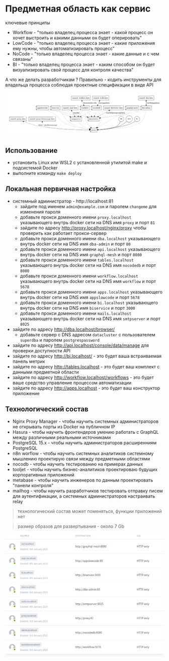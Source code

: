 # Предметная область как сервис

ключевые принципы 

* Workflow - "только владелец процесса знает - какой процесс он хочет выстроить и какими данными он будет оперировать"
* LowCode - "только владелец процесса знает - какие приложения ему нужны, чтобы автоматизировать процесс"
* NoCode - "только владелец процесса знает - какие данные и с чем связаны"
* BI - "только владелец процесса знает - каким способом он будет визуализировать свой процесс для контроля качества"

А что же делать разработчикам ? Правильно - кодить инструменты для владельца процесса соблюдая проектные спецификации в виде API

![](./docs/images/02-infra-topology.png)

## Использование

* установить Linux или WSL2 c установленной утилитой make и подсистемой Docker
* выполните команду `make deploy`

## Локальная первичная настройка

* системный администратор - http://localhost:81
    * зайдите под именем `admin@example.com` и паролем `changeme` для изменения пароля
    * добавьте прокси доменного имени `proxy.localhost` указывающего внутрь docker сети на DNS имя `proxy` и порт `81`
    * зайдите по адресу http://proxy.localhost/nginx/proxy чтобы проверить как работает прокси-сервер
    * добавьте прокси доменного имени `dba.localhost` указывающего внутрь docker сети на DNS имя `dba-admin` и порт `80`
    * добавьте прокси доменного имени `api.localhost` указывающего внутрь docker сети на DNS имя `graphql-mesh` и порт `8080`
    * добавьте прокси доменного имени `tables.localhost` указывающего внутрь docker сети на DNS имя `nocodedb` и порт `8080`
    * добавьте прокси доменного имени `workflow.localhost` указывающего внутрь docker сети на DNS имя `workflow` и порт `5678`
    * добавьте прокси доменного имени `apps.localhost` указывающего внутрь docker сети на DNS имя `appslowcode` и порт `5678`
    * добавьте прокси доменного имени `bi.localhost` указывающего внутрь docker сети на DNS имя `biservice` и порт `3000`
    * добавьте прокси доменного имени `mails.localhost` указывающего внутрь docker сети на DNS имя `smtpserver` и порт `8025`
* зайдите по адресу http://dba.localhost/browser/
    * добавьте сервер с DNS адресом `datacluster` с пользователем `superdba` и паролем `postgrespassword`
* зайдите по адресу http://api.localhost/console/data/manage для проверки доступности API
* зайдите по адресу http://bi.localhost/ - это будет ваша встраиваемая панель метрик
* зайдите по адресу http://tables.localhost - это будет ваш комплект с данными предметной области
* зайдите по адресу http://workflow.localhost/workflows - это будет ваше средство управление процессом автоматизации
* зайдите по адресу http://apps.localhost - это будет ваш конструктор приложение
 
## Технологический состав

* Nginx Proxy Manager - чтобы научить системных администраторов не открывать порты из Docker на публичном IP
* Hasura - чтобы научить фронтендеров умению работать с GraphQL между различными реальными источниками
* PostgreSQL 15.x - чтобы научить администраторов расширенниям PostgreSQL
* n8n worflow - чтобы научить системных аналитиков системному мышлению проектирую связи между предметными областями
* nocodb - чтобы научить тестированию на примерах данных
* tooljet - чтобы научить бизнес-аналитиков проектироваю будущих корпоративных приложений
* metabase - чтобы научить инженеров по данным проектировать "панели контроля"
* mailhog - чтобы научить разработчиков тестировать отправку писем для аутентификации, а системных администраторов настраивать relay

> технологический состав может поменяться, функции приложений нет

> размер образов для развертывания - около 7 Gb

![](docs/images/01-full-proxy.png)
